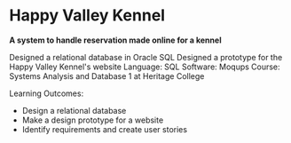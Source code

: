 # Happy Valley Kennel
**A system to handle reservation made online for a kennel**

Designed a relational database in Oracle SQL
Designed a prototype for the Happy Valley Kennel's website
Language: SQL
Software: Moqups
Course: Systems Analysis and Database 1 at Heritage College

Learning Outcomes:
- Design a relational database
- Make a design prototype for a website
- Identify requirements and create user stories
